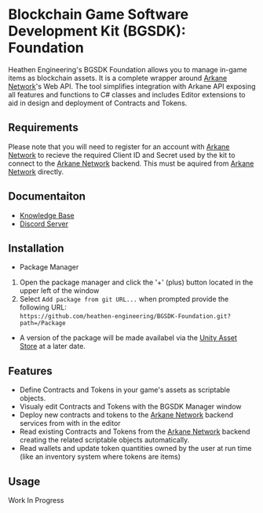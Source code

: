 # Blockchain Game Software Development Kit (BGSDK): Foundation

Heathen Engineering's BGSDK Foundation allows you to manage in-game items as blockchain assets. It is a complete wrapper around [Arkane Network](https://arkane.network/)'s Web API. The tool simplifies integration with Arkane API exposing all features and functions to C# classes and includes Editor extensions to aid in design and deployment of Contracts and Tokens.

## Requirements
Please note that you will need to register for an account with [Arkane Network](https://arkane.network/) to recieve the required Client ID and Secret used by the kit to connect to the [Arkane Network](https://arkane.network/) backend. This must be aquired from [Arkane Network](https://arkane.network/) directly.

## Documentaiton
* [Knowledge Base](https://kb.heathenengineering.com/assets/bgsdk)
* [Discord Server](https://discord.gg/6X3xrRc)

## Installation
* Package Manager
1) Open the package manager and click the '+' (plus) button located in the upper left of the window
2) Select `Add package from git URL...` when prompted provide the following URL:  
`https://github.com/heathen-engineering/BGSDK-Foundation.git?path=/Package`  

* A version of the package will be made availabel via the [Unity Asset Store](http://comingSoon) at a later date.  

## Features

* Define Contracts and Tokens in your game's assets as scriptable objects.
* Visualy edit Contracts and Tokens with the BGSDK Manager window
* Deploy new contracts and tokens to the [Arkane Network](https://arkane.network/) backend services from with in the editor
* Read existing Contracts and Tokens from the [Arkane Network](https://arkane.network/) backend creating the related scriptable objects automatically.
* Read wallets and update token quantities owned by the user at run time (like an inventory system where tokens are items)

## Usage
Work In Progress

